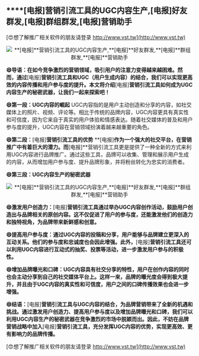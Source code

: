 ## ****[电报]**营销引流工具的UGC内容生产,**[电报]**好友群发,**[电报]**群组群发,**[电报]**营销助手**

[😍想了解推广相关软件的朋友请登录 http://www.vst.tw](http://www.vst.tw)

 <center><img src="https://vst.tw/MP4/tuiguang/png/5.png" alt="**[电报]**营销引流工具的UGC内容生产,**[电报]**好友群发,**[电报]**群组群发,**[电报]**营销助手"></center>

**😄导语：在如今竞争激烈的营销领域，吸引用户的注意力变得越来越困难。然而，通过**[电报]**营销引流工具和UGC（用户生成内容）的结合，我们可以实现更高效的内容传播和用户参与度的提升。本文将介绍**[电报]**营销引流工具如何成为UGC内容生产的秘密武器，让我们一起来探索吧！**

**😄第一段：UGC内容的崛起**
UGC内容指的是用户主动创造和分享的内容，如社交媒体上的照片、视频、评论等。相比于传统的品牌内容，UGC内容更具有真实性和可信度，因为它来自于真实的用户体验和情感表达。随着社交媒体的普及和用户参与度的提升，UGC内容在营销领域扮演着越来越重要的角色。

**😄第二段：**[电报]**营销引流工具的优势**
**[电报]**作为一个强大的社交平台，在营销推广中有着巨大的潜力。而**[电报]**营销引流工具更是提供了一种全新的方式来利用UGC内容进行品牌推广。通过这些工具，品牌可以收集、管理和展示用户生成的内容，从而增加用户参与度、提升品牌形象，并将粉丝转化为忠实的消费者。

**😄第三段：UGC内容生产的秘密武器**

 <center><img src="https://vst.tw/MP4/tuiguang/png/6.png" alt="**[电报]**营销引流工具的UGC内容生产,**[电报]**好友群发,**[电报]**群组群发,**[电报]**营销助手"></center>

**😄激发用户创造力：**[电报]**营销引流工具通过举办UGC内容创作活动，鼓励用户创造出与品牌相关的原创内容。这不仅促进了用户的参与度，还能激发他们的创造力和独特视角，为品牌带来新鲜感和创意。**

**😄提高用户参与度：通过UGC内容的投稿和分享，用户能够与品牌建立更深入的互动关系。他们的参与度和忠诚度也会因此增强。此外，**[电报]**营销引流工具还可以利用UGC内容进行互动式的抽奖、投票等活动，进一步激发用户参与的积极性。**

**😄增加品牌曝光和口碑：UGC内容具有社交分享的特性，用户在创作内容的同时也会主动分享到自己的社交媒体平台上。这样一来，品牌的曝光度会得到极大提升，并且由于UGC内容的真实性和可信度，用户之间的口碑传播效果也会进一步增强。**

**😄结语：**[电报]**营销引流工具与UGC内容的结合，为品牌营销带来了全新的机遇和挑战。通过激发用户创造力、提高用户参与度以及增加品牌曝光和口碑，我们可以利用UGC内容生产的秘密武器在竞争激烈的市场中脱颖而出。因此，不妨在品牌营销战略中加入**[电报]**营销引流工具，充分发挥UGC内容的优势，实现更高效、更有影响力的品牌传播。**

[😍想了解推广相关软件的朋友请登录 http://www.vst.tw](http://www.vst.tw)



